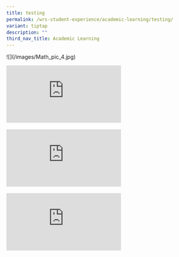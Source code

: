 ```yaml
---
title: testing
permalink: /wrs-student-experience/academic-learning/testing/
variant: tiptap
description: ""
third_nav_title: Academic Learning
---
```

<p>![](/images/Math_pic_4.jpg)</p>
<div class="iframe-wrapper">
<iframe allowfullscreen="true" frameborder="0" src="https://www.youtube.com/embed/XB7WfX1X-vs"></iframe>
</div>
<p></p>
<p></p>
<div class="iframe-wrapper">
<iframe allowfullscreen="true" frameborder="0" src="https://www.youtube.com/embed/XB7WfX1X-vs?si=FmJCezasVat6HIrN"></iframe>
</div>
<p></p>
<p></p>
<div class="iframe-wrapper">
<iframe allowfullscreen="true" frameborder="0" src="https://www.youtube.com/embed/XB7WfX1X-vs?si=nUZieEFAWRLB1d0j"></iframe>
</div>
<p></p>